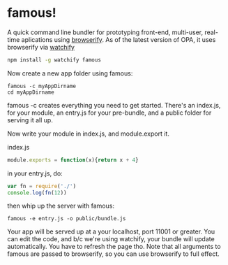 # famous!

A quick command line bundler for prototyping front-end, multi-user, real-time aplications using [browserify](https://github.com/substack/node-browserify). As of the latest version of OPA, it uses browserify via [watchify](https://github.com/substack/watchify)

```bash
npm install -g watchify famous
```
Now create a new app folder using famous:

```
famous -c myAppDirname
cd myAppDirname
```

famous -c creates everything you need to get started.  There's an index.js, for your module, an entry.js for your pre-bundle, and a public folder for serving it all up.

Now write your module in index.js, and module.export it.

index.js
```js
module.exports = function(x){return x + 4}
```

in your entry.js, do:
```js
var fn = require('./')
console.log(fn(12))
```

then whip up the server with famous:
```
famous -e entry.js -o public/bundle.js
```
Your app will be served up at a your localhost, port 11001 or greater.
You can edit the code, and b/c we're using watchify, your bundle will update automatically.  You have to refresh the page tho.
Note that all arguments to famous are passed to browserify, so you can use browserify to full effect.


